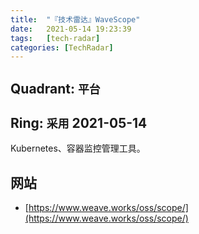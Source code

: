 ```yaml
---
title:  "『技术雷达』WaveScope"
date:   2021-05-14 19:23:39
tags:   [tech-radar]
categories: [TechRadar]
---
```


## Quadrant: `平台`

## Ring: `采用` 2021-05-14

Kubernetes、容器监控管理工具。

## 网站

- [https://www.weave.works/oss/scope/](https://www.weave.works/oss/scope/)
